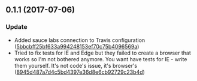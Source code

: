 <a name="0.1.1"></a>
## 0.1.1 (2017-07-06)


### Update

* Added sauce labs connection to Travis configuration ([5bbcbff25bf633a994248153ef70c75b4096569a](https://github.com/advanced-rest-client/url-history-saver/commit/5bbcbff25bf633a994248153ef70c75b4096569a))
* Tried to fix tests for IE and Edge but they failed to create a browser that works so I'm not bothered anymore. You want have tests for IE - write them yourself. It's not code's issue, it's browser's ([8945d487a7d4c5bd4397e36d8e6cb92729c23b4d](https://github.com/advanced-rest-client/url-history-saver/commit/8945d487a7d4c5bd4397e36d8e6cb92729c23b4d))



